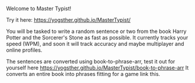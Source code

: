 Welcome to Master Typist!

Try it here: https://yogsther.github.io/MasterTypist/

You will be tasked to write a random sentence or two from the book Harry Potter and the Sorcerer's Stone as fast as possible.
It currently tracks your speed (WPM), and soon it will track accuracy and maybe multiplayer and online profiles.

The sentences are converted using book-to-phrase-arr, test it out for yourself here https://yogsther.github.io/MasterTypist/book-to-phrase-arr
It converts an entire book into phrases fitting for a game link this. 
